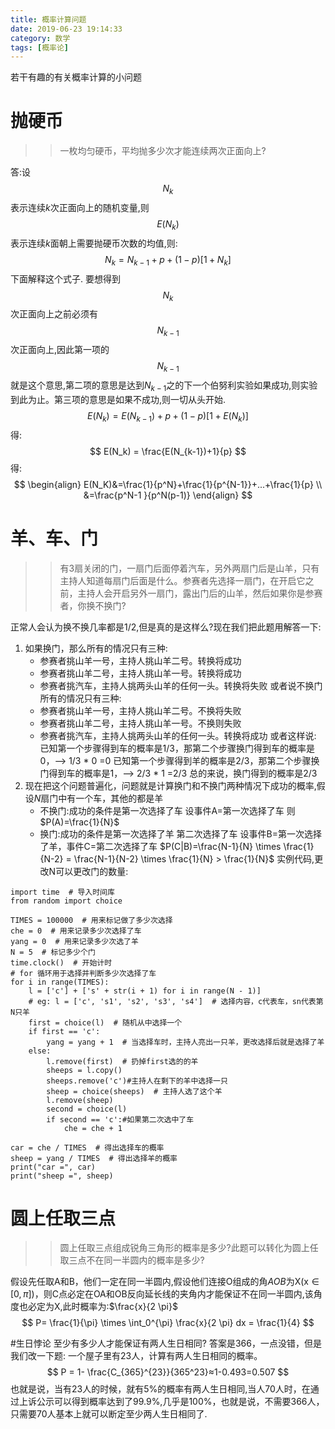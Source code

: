 ```yaml
---
title: 概率计算问题
date: 2019-06-23 19:14:33
category: 数学
tags: [概率论]
---
```


若干有趣的有关概率计算的小问题
<!--more-->

# 抛硬币
>>一枚均匀硬币，平均抛多少次才能连续两次正面向上?

答:设$$N_k$$表示连续$k$次正面向上的随机变量,则$$E(N_k)$$表示连续$k$面朝上需要抛硬币次数的均值,则:
$$N_k=N_{k-1}+p+(1-p)[1+N_k]$$
下面解释这个式子.
要想得到$$N_k$$次正面向上之前必须有$$N_{k-1}$$次正面向上,因此第一项的$$N_{k-1}$$就是这个意思,第二项的意思是达到$N_{k-1}$之的下一个伯努利实验如果成功,则实验到此为止。第三项的意思是如果不成功,则一切从头开始.
$$E(N_k)=E(N_{k-1})+p+(1-p)[1+E(N_k)]$$
得:
$$
E(N_k) = \frac{E(N_{k-1})+1}{p}
$$
得:
$$
\begin{align}
E(N_K)&=\frac{1}{p^N}+\frac{1}{p^{N-1}}+...+\frac{1}{p} \\
&=\frac{p^N-1 }{p^N(p-1)}
\end{align}
$$

# 羊、车、门
>>有3扇关闭的门，一扇门后面停着汽车，另外两扇门后是山羊，只有主持人知道每扇门后面是什么。参赛者先选择一扇门，在开启它之前，主持人会开启另外一扇门，露出门后的山羊，然后如果你是参赛者，你换不换门? 

正常人会认为换不换几率都是1/2,但是真的是这样么?现在我们把此题用解答一下:
1. 如果换门，那么所有的情况只有三种:
    *  参赛者挑山羊一号，主持人挑山羊二号。转换将成功
    *  参赛者挑山羊二号，主持人挑山羊一号。转换将成功
    *  参赛者挑汽车，主持人挑两头山羊的任何一头。转换将失败
    或者说不换门所有的情况只有三种:
    * 参赛者挑山羊一号，主持人挑山羊二号。不换将失败
    * 参赛者挑山羊二号，主持人挑山羊一号。不换则失败
    * 参赛者挑汽车，主持人挑两头山羊的任何一头。转换将成功
    或者这样说:
    已知第一个步骤得到车的概率是1/3，那第二个步骤换门得到车的概率是0，--> 1/3 * 0 =0
    已知第一个步骤得到羊的概率是2/3，那第二个步骤换门得到车的概率是1，--> 2/3 * 1 =2/3
    总的来说，换门得到的概率是2/3
2.  现在把这个问题普遍化，问题就是计算换门和不换门两种情况下成功的概率,假设$N$扇门中有一个车，其他的都是羊
    * 不换门:成功的条件是第一次选择了车 设事件A=第一次选择了车 则$P(A)=\frac{1}{N}$
    * 换门:成功的条件是第一次选择了羊 第二次选择了车   设事件B=第一次选择了羊，事件C=第二次选择了车 $P(C|B)=\frac{N-1}{N} \times \frac{1}{N-2} = \frac{N-1}{N-2} \times \frac{1}{N} > \frac{1}{N}$
实例代码,更改N可以更改门的数量:
```
import time  # 导入时间库
from random import choice

TIMES = 100000  # 用来标记做了多少次选择
che = 0  # 用来记录多少次选择了车
yang = 0  # 用来记录多少次选了羊
N = 5  # 标记多少个门
time.clock()  # 开始计时
# for 循环用于选择并判断多少次选择了车
for i in range(TIMES):
    l = ['c'] + ['s' + str(i + 1) for i in range(N - 1)]
    # eg: l = ['c', 's1', 's2', 's3', 's4']  # 选择内容，c代表车，sn代表第N只羊
    first = choice(l)  # 随机从中选择一个
    if first == 'c':
        yang = yang + 1  # 当选择车时，主持人亮出一只羊，更改选择后就是选择了羊
    else:
        l.remove(first)  # 扔掉first选的的羊
        sheeps = l.copy()
        sheeps.remove('c')#主持人在剩下的羊中选择一只
        sheep = choice(sheeps)  # 主持人选了这个羊
        l.remove(sheep)
        second = choice(l)
        if second == 'c':#如果第二次选中了车
            che = che + 1

car = che / TIMES  # 得出选择车的概率
sheep = yang / TIMES  # 得出选择羊的概率
print("car =", car)
print("sheep =", sheep)
```
# 圆上任取三点

>>圆上任取三点组成锐角三角形的概率是多少?此题可以转化为圆上任取三点不在同一半圆内的概率是多少?

假设先任取A和B，他们一定在同一半圆内,假设他们连接O组成的角$AOB$为X(x$\in[0,\pi]$)，则C点必定在OA和OB反向延长线的夹角内才能保证不在同一半圆内,该角度也必定为X,此时概率为:$\frac{x}{2 \pi}$
$$
P= \frac{1}{\pi} \times \int_0^{\pi} \frac{x}{2 \pi} dx = \frac{1}{4}
$$

#生日悖论
至少有多少人才能保证有两人生日相同?
答案是366，一点没错，但是我们改一下题:
一个屋子里有23人，计算有两人生日相同的概率。
$$
P = 1- \frac{C_{365}^{23}}{365^23}≈1-0.493=0.507
$$
也就是说，当有23人的时候，就有5%的概率有两人生日相同,当人70人时，在通过上诉公示可以得到概率达到了99.9%,几乎是100%，也就是说，不需要366人，只需要70人基本上就可以断定至少两人生日相同了.